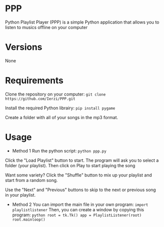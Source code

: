 # PPP
Python Playlist Player (PPP) is a simple Python application that allows you to listen to musics offline on your computer
# Versions

None

# Requirements

Clone the repository on your computer:
`git clone https://github.com/Ierzi/PPP.git`

Install the required Python librairy:
`pip install pygame`

Create a folder with all of your songs in the mp3 format.

# Usage

* Method 1
Run the python script:
`python ppp.py`

Click the "Load Playlist" button to start. The program will ask you to select a folder (your playlist).
Then click on Play to start playing the song

Want some variety? Click the "Shuffle" button to mix up your playlist and start from a random song.

Use the "Next" and "Previous" buttons to skip to the next or previous song in your playlist.

* Method 2
You can import the main file in your own program: `import playlistlistener`
Then, you can create a window by copying this program:
`python
root = tk.Tk()
app = PlaylistListener(root)
root.mainloop()
`
